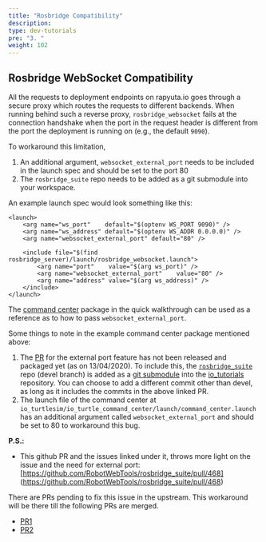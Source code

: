 ```yaml
---
title: "Rosbridge Compatibility"
description:
type: dev-tutorials
pre: "3. "
weight: 102
---
```

## Rosbridge WebSocket Compatibility
All the requests to deployment endpoints on rapyuta.io goes through a secure proxy which routes the requests to different backends.
When running behind such a reverse proxy, `rosbridge_websocket` fails at the connection handshake when the port in the request header is different from the port the deployment is running on (e.g., the default `9090`).

To workaround this limitation,

1. An additional argument, `websocket_external_port` needs to be included in the launch spec and should be set to the port 80
2. The `rosbridge_suite` repo needs to be added as a git submodule into your workspace.

An example launch spec would look something like this:
```
<launch>
    <arg name="ws_port"    default="$(optenv WS_PORT 9090)" />
    <arg name="ws_address" default="$(optenv WS_ADDR 0.0.0.0)" />
    <arg name="websocket_external_port" default="80" />

    <include file="$(find rosbridge_server)/launch/rosbridge_websocket.launch">
        <arg name="port"    value="$(arg ws_port)" />
        <arg name="websocket_external_port"    value="80" />
        <arg name="address" value="$(arg ws_address)" />
    </include>
</launch>

```

The [command center](/quick-walkthrough/#create-command-center-package) package in the quick walkthrough can be used as a reference as to how to pass `websocket_external_port`.

Some things to note in the example command center package mentioned above:

1. The [PR](https://github.com/RobotWebTools/rosbridge_suite/pull/468) for the external port feature has not been released and packaged yet (as on 13/04/2020). To include this, the [`rosbridge_suite`](https://github.com/RobotWebTools/rosbridge_suite) repo (devel branch) is added as a [git submodule](https://git-scm.com/book/en/v2/Git-Tools-Submodules) into the [io_tutorials](https://github.com/rapyuta-robotics/io_tutorials) repository. You can choose to add a different commit other than devel, as long as it includes the commits in the above linked PR. 
2. The launch file of the command center at `io_turtlesim/io_turtle_command_center/launch/command_center.launch` has an additional argument called `websocket_external_port` and should be set to 80 to workaround this bug.

**P.S.:** 
- This github PR and the issues linked under it, throws more light on the issue and the need for external port: [https://github.com/RobotWebTools/rosbridge_suite/pull/468] (https://github.com/RobotWebTools/rosbridge_suite/pull/468)

There are PRs pending to fix this issue in the upstream. This workaround will be there till the following PRs are merged.

- [PR1](https://github.com/crossbario/autobahn-python/pull/1378)
- [PR2](https://github.com/RobotWebTools/rosbridge_suite/pull/494)
